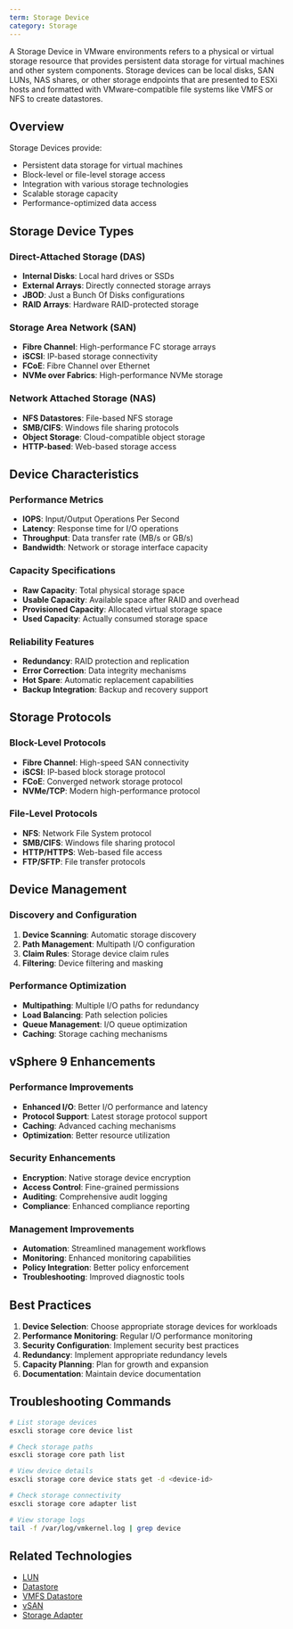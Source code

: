 ```yaml
---
term: Storage Device
category: Storage
---
```


A Storage Device in VMware environments refers to a physical or virtual storage resource that provides persistent data storage for virtual machines and other system components. Storage devices can be local disks, SAN LUNs, NAS shares, or other storage endpoints that are presented to ESXi hosts and formatted with VMware-compatible file systems like VMFS or NFS to create datastores.

## Overview

Storage Devices provide:
- Persistent data storage for virtual machines
- Block-level or file-level storage access
- Integration with various storage technologies
- Scalable storage capacity
- Performance-optimized data access

## Storage Device Types

### Direct-Attached Storage (DAS)
- **Internal Disks**: Local hard drives or SSDs
- **External Arrays**: Directly connected storage arrays
- **JBOD**: Just a Bunch Of Disks configurations
- **RAID Arrays**: Hardware RAID-protected storage

### Storage Area Network (SAN)
- **Fibre Channel**: High-performance FC storage arrays
- **iSCSI**: IP-based storage connectivity
- **FCoE**: Fibre Channel over Ethernet
- **NVMe over Fabrics**: High-performance NVMe storage

### Network Attached Storage (NAS)
- **NFS Datastores**: File-based NFS storage
- **SMB/CIFS**: Windows file sharing protocols
- **Object Storage**: Cloud-compatible object storage
- **HTTP-based**: Web-based storage access

## Device Characteristics

### Performance Metrics
- **IOPS**: Input/Output Operations Per Second
- **Latency**: Response time for I/O operations
- **Throughput**: Data transfer rate (MB/s or GB/s)
- **Bandwidth**: Network or storage interface capacity

### Capacity Specifications
- **Raw Capacity**: Total physical storage space
- **Usable Capacity**: Available space after RAID and overhead
- **Provisioned Capacity**: Allocated virtual storage space
- **Used Capacity**: Actually consumed storage space

### Reliability Features
- **Redundancy**: RAID protection and replication
- **Error Correction**: Data integrity mechanisms
- **Hot Spare**: Automatic replacement capabilities
- **Backup Integration**: Backup and recovery support

## Storage Protocols

### Block-Level Protocols
- **Fibre Channel**: High-speed SAN connectivity
- **iSCSI**: IP-based block storage protocol
- **FCoE**: Converged network storage protocol
- **NVMe/TCP**: Modern high-performance protocol

### File-Level Protocols
- **NFS**: Network File System protocol
- **SMB/CIFS**: Windows file sharing protocol
- **HTTP/HTTPS**: Web-based file access
- **FTP/SFTP**: File transfer protocols

## Device Management

### Discovery and Configuration
1. **Device Scanning**: Automatic storage discovery
2. **Path Management**: Multipath I/O configuration
3. **Claim Rules**: Storage device claim rules
4. **Filtering**: Device filtering and masking

### Performance Optimization
- **Multipathing**: Multiple I/O paths for redundancy
- **Load Balancing**: Path selection policies
- **Queue Management**: I/O queue optimization
- **Caching**: Storage caching mechanisms

## vSphere 9 Enhancements

### Performance Improvements
- **Enhanced I/O**: Better I/O performance and latency
- **Protocol Support**: Latest storage protocol support
- **Caching**: Advanced caching mechanisms
- **Optimization**: Better resource utilization

### Security Enhancements
- **Encryption**: Native storage device encryption
- **Access Control**: Fine-grained permissions
- **Auditing**: Comprehensive audit logging
- **Compliance**: Enhanced compliance reporting

### Management Improvements
- **Automation**: Streamlined management workflows
- **Monitoring**: Enhanced monitoring capabilities
- **Policy Integration**: Better policy enforcement
- **Troubleshooting**: Improved diagnostic tools

## Best Practices

1. **Device Selection**: Choose appropriate storage devices for workloads
2. **Performance Monitoring**: Regular I/O performance monitoring
3. **Security Configuration**: Implement security best practices
4. **Redundancy**: Implement appropriate redundancy levels
5. **Capacity Planning**: Plan for growth and expansion
6. **Documentation**: Maintain device documentation

## Troubleshooting Commands

```bash
# List storage devices
esxcli storage core device list

# Check storage paths
esxcli storage core path list

# View device details
esxcli storage core device stats get -d <device-id>

# Check storage connectivity
esxcli storage core adapter list

# View storage logs
tail -f /var/log/vmkernel.log | grep device
```

## Related Technologies

- [LUN](/glossary/term/lun.md)
- [Datastore](/glossary/term/datastore.md)
- [VMFS Datastore](/glossary/term/vmfs-datastore.md)
- [vSAN](/glossary/term/vsan.md)
- [Storage Adapter](/glossary/term/storage-adapter.md)